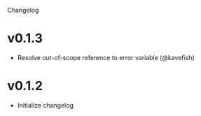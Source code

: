 Changelog


v0.1.3
======

  * Resolve out-of-scope reference to error variable (@kavefish)

v0.1.2
======

  * Initialize changelog
